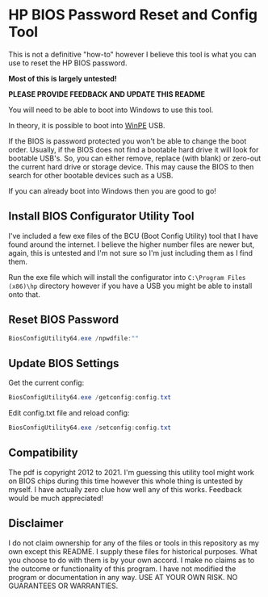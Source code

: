 # HP BIOS Password Reset and Config Tool

This is not a definitive "how-to" however I believe this tool is what you can use to reset the HP BIOS password.

**Most of this is largely untested!**

**PLEASE PROVIDE FEEDBACK AND UPDATE THIS README**

You will need to be able to boot into Windows to use this tool.

In theory, it is possible to boot into [WinPE](https://docs.microsoft.com/en-us/windows-hardware/manufacture/desktop/winpe-intro?view=windows-11) USB.

If the BIOS is password protected you won't be able to change the boot order. Usually, if the BIOS does not find a bootable hard drive it will look for bootable USB's. So, you can either remove, replace (with blank) or zero-out the current hard drive or storage device. This may cause the BIOS to then search for other bootable devices such as a USB.

If you can already boot into Windows then you are good to go!

## Install BIOS Configurator Utility Tool

I've included a few exe files of the BCU (Boot Config Utility) tool that I have found around the internet. I believe the higher number files are newer but, again, this is untested and I'm not sure so I'm just including them as I find them.

Run the exe file which will install the configurator into `C:\Program Files (x86)\hp` directory however if you have a USB you might be able to install onto that.

## Reset BIOS Password

```powershell
BiosConfigUtility64.exe /npwdfile:""
```

## Update BIOS Settings

Get the current config:

```powershell
BiosConfigUtility64.exe /getconfig:config.txt

```

Edit config.txt file and reload config:

```powershell
BiosConfigUtility64.exe /setconfig:config.txt
```

## Compatibility

The pdf is copyright 2012 to 2021. I'm guessing this utility tool might work on BIOS chips during this time however this whole thing is untested by myself. I have actually zero clue how well any of this works. Feedback would be much appreciated!

## Disclaimer

I do not claim ownership for any of the files or tools in this repository as my own except this README. I supply these files for historical purposes. What you choose to do with them is by your own accord. I make no claims as to the outcome or functionality of this program. I have not modified the program or documentation in any way. USE AT YOUR OWN RISK. NO GUARANTEES OR WARRANTIES.